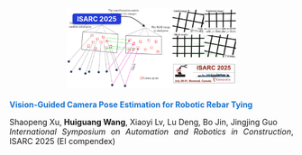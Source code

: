 <div class="paper-patent-item" style="display: flex; align-items: flex-start; margin: 20px 0; gap: 20px; flex-wrap: wrap;">
  <div style="position: relative; flex-shrink: 0; width: 100%; max-width: 300px; margin: 0 auto;">
    <img src="/web_resources/post/isarc2025/ISARC2025.png" style="width: 100%; height: auto; display: block;">
    <span style="position: absolute; top: 10px; left: 10px; background: rgba(13, 40, 216, 0.9); color: #fff; padding: 2px 8px; font-size: 12px; font-weight: bold; border-radius: 4px; box-shadow: 0 1px 3px rgba(0,0,0,0.3);">
      ISARC 2025
    </span>
  </div>
  <div style="text-align: justify; flex: 1; min-width: 200px;">
    <span style="color:#1772d0; display: block; margin-bottom: 10px;">
      <b>Vision-Guided Camera Pose Estimation for Robotic Rebar Tying</b>
    </span>
    <p>
      Shaopeng Xu, <strong>Huiguang Wang</strong>, Xiaoyi Lv, Lu Deng, Bo Jin, Jingjing Guo
      <br>        
      <i>International Symposium on Automation and Robotics in Construction</i>, ISARC 2025 (EI compendex)
    </p>
  </div>
</div>